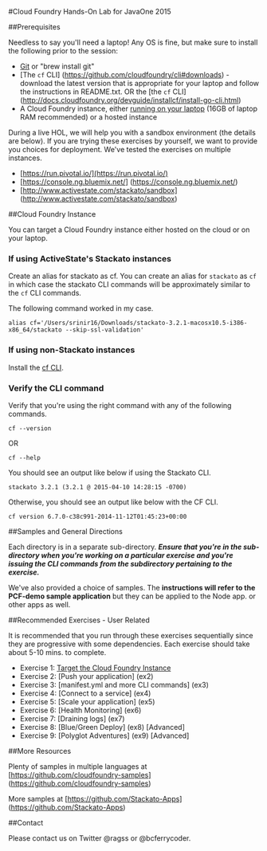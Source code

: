 #Cloud Foundry Hands-On Lab for JavaOne 2015

##Prerequisites

Needless to say you'll need a laptop! Any OS is fine, but make sure to install the following prior to the session:

- [Git](http://git-scm.com/downloads) or "brew install git"	
- [The `cf` CLI] (https://github.com/cloudfoundry/cli#downloads) - download the latest version that is appropriate for your laptop and follow the instructions in README.txt. OR the [the `cf` CLI] (http://docs.cloudfoundry.org/devguide/installcf/install-go-cli.html)
- A Cloud Foundry instance, either [running on your laptop](https://github.com/cloudfoundry/bosh-lite) (16GB of laptop RAM recommended) or a hosted instance

During a live HOL, we will help you with a sandbox environment (the details are below). If you are trying these exercises by yourself, we want to provide you choices for deployment. We've tested the exercises on multiple instances.

- [https://run.pivotal.io/](https://run.pivotal.io/)
- [https://console.ng.bluemix.net/] (https://console.ng.bluemix.net/)
- [http://www.activestate.com/stackato/sandbox] (http://www.activestate.com/stackato/sandbox)

##Cloud Foundry Instance

You can target a Cloud Foundry instance either hosted on the cloud or on your laptop.

### If using ActiveState's Stackato instances

Create an alias for stackato as cf. You can create an alias for ```stackato``` as ```cf``` in which case the stackato CLI commands will be approximately similar to the `cf` CLI commands.

The following command worked in my case.

```
alias cf='/Users/srinir16/Downloads/stackato-3.2.1-macosx10.5-i386-x86_64/stackato --skip-ssl-validation'
```

### If using non-Stackato instances

Install the [cf CLI](http://docs.cloudfoundry.org/devguide/installcf/install-go-cli.html).

### Verify the CLI command

Verify that you're using the right command with any of the following commands.

```
cf --version
```

OR

```
cf --help
```

You should see an output like below if using the Stackato CLI.

`stackato 3.2.1 (3.2.1 @ 2015-04-10 14:28:15 -0700)`

Otherwise, you should see an output like below with the CF CLI.

`cf version 6.7.0-c38c991-2014-11-12T01:45:23+00:00`


##Samples and General Directions

Each directory is in a separate sub-directory. ***Ensure that you're in the sub-directory when you're working on a particular exercise and you're issuing the CLI commands from the subdirectory pertaining to the exercise.***

We've also provided a choice of samples. The **instructions will refer to the PCF-demo sample application** but they can be applied to the Node app. or other apps as well.


##Recommended Exercises - User Related

It is recommended that you run through these exercises sequentially since they are progressive with some dependencies. Each exercise should take about 5-10 mins. to complete.

- Exercise 1: [Target the Cloud Foundry Instance](ex1)
- Exercise 2: [Push your application] (ex2)
- Exercise 3: [manifest.yml and more CLI commands] (ex3)
- Exercise 4: [Connect to a service] (ex4)
- Exercise 5: [Scale your application] (ex5)
- Exercise 6: [Health Monitoring] (ex6)
- Exercise 7: [Draining logs] (ex7) 
- Exercise 8: [Blue/Green Deploy] (ex8) [Advanced]
- Exercise 9: [Polyglot Adventures] (ex9) [Advanced]


##More Resources

Plenty of samples in multiple languages at [https://github.com/cloudfoundry-samples] (https://github.com/cloudfoundry-samples)

More samples at [https://github.com/Stackato-Apps] (https://github.com/Stackato-Apps)

##Contact

Please contact us on Twitter @ragss or @bcferrycoder.
